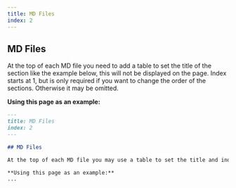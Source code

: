 ```yaml
---
title: MD Files
index: 2
---
```


## MD Files

At the top of each MD file you need to add a table to set the title of the section like the example below, this will not be displayed on the page. Index starts at 1, but is only required if you want to change the order of the sections. Otherwise it may be omitted.

**Using this page as an example:**

```md
---
title: MD Files
index: 2
---

## MD Files

At the top of each MD file you may use a table to set the title and index (starting at 1) of the section like the example below, this will not be displayed on the page.

**Using this page as an example:**
...
```
